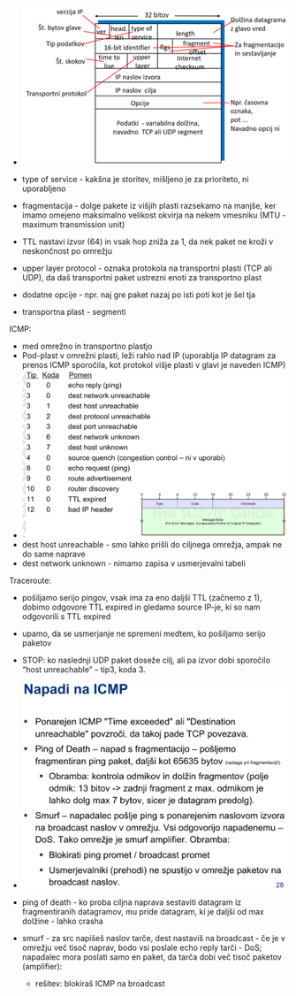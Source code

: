 
- ![500](../../Images/Pasted%20image%2020240412100936.png)
- type of service - kakšna je storitev, mišljeno je za prioriteto, ni uporabljeno
- fragmentacija - dolge pakete iz višjih plasti razsekamo na manjše, ker imamo omejeno maksimalno velikost okvirja na nekem vmesniku (MTU - maximum transmission unit)
- TTL nastavi izvor (64) in vsak hop zniža za 1, da nek paket ne kroži v neskončnost po omrežju
- upper layer protocol - oznaka protokola na transportni plasti (TCP ali UDP), da daš transportni paket ustrezni enoti za transportno plast
- dodatne opcije - npr. naj gre paket nazaj po isti poti kot je šel tja

- transportna plast - segmenti

ICMP:
- med omrežno in transportno plastjo
- Pod-plast v omrežni plasti, leži rahlo nad IP (uporablja IP datagram za prenos ICMP sporočila, kot protokol višje plasti v glavi je naveden ICMP)
- ![500](../../Images/Pasted%20image%2020240412101906.png)
- dest host unreachable - smo lahko prišli do ciljnega omrežja, ampak ne do same naprave
- dest network unknown - nimamo zapisa v usmerjevalni tabeli

Traceroute:
- pošiljamo serijo pingov, vsak ima za eno daljši TTL (začnemo z 1), dobimo odgovore TTL expired in gledamo source IP-je, ki so nam odgovorili s TTL expired
- upamo, da se usmerjanje ne spremeni medtem, ko pošiljamo serijo paketov
- STOP: ko naslednji UDP paket doseže cilj, ali pa izvor dobi sporočilo “host unreachable” – tip3, koda 3.

- ![400](../../Images/Pasted%20image%2020240412102617.png)
- ping of death - ko proba ciljna naprava sestaviti datagram iz fragmentiranih datagramov, mu pride datagram, ki je daljši od max dolžine - lahko crasha
- smurf - za src napišeš naslov tarče, dest nastaviš na broadcast - če je v omrežju več tisoč naprav, bodo vsi poslale echo reply tarči - DoS; napadalec mora poslati samo en paket, da tarča dobi več tisoč paketov (amplifier):
	- rešitev: blokiraš ICMP na broadcast